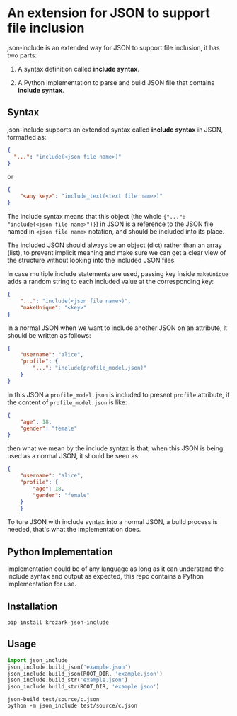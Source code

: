 # An extension for JSON to support file inclusion


json-include is an extended way for JSON to support file inclusion, it has two parts:

1. A syntax definition called **include syntax**.

2. A Python implementation to parse and build JSON file that contains **include syntax**.


## Syntax


json-include supports an extended syntax called **include syntax** in JSON,
formatted as:

``` json
{
  "...": "include(<json file name>)"
}
```

or

```json
{
    "<any key>": "include_text(<text file name>)"
}

```

The include syntax means that this object (the whole ``{"...": "include(<json file name>")}``) in JSON is a reference to the JSON file named in ``<json file name>`` notation, and should be included into its place.

The included JSON should always be an object (dict) rather than an array (list), to prevent implicit meaning and make sure we can get a clear view of the structure without looking into the included JSON files.

In case multiple include statements are used, passing key inside `makeUnique` adds a random string to each included value at the corresponding key:

``` json
{
    "...": "include(<json file name>)",
    "makeUnique": "<key>"
}
```

In a normal JSON when we want to include another JSON on an attribute, it should be written as follows:

``` json
{
    "username": "alice",
    "profile": {
        "...": "include(profile_model.json)"
    }
}
```

In this JSON a ``profile_model.json`` is included to present ``profile`` attribute,
if the content of ``profile_model.json`` is like:

``` json
{
    "age": 18,
    "gender": "female"
}
```

then what we mean by the include syntax is that, when this JSON is being used
as a normal JSON, it should be seen as:

``` json
{
    "username": "alice",
    "profile": {
        "age": 18,
        "gender": "female"
    }
    }
```

To ture JSON with include syntax into a normal JSON, a build process is needed,
that's what the implementation does.

## Python Implementation


Implementation could be of any language as long as it can understand the include syntax
and output as expected, this repo contains a Python implementation for use.

## Installation


``` shell
pip install krozark-json-include
```

## Usage


``` python
import json_include
json_include.build_json('example.json')
json_include.build_json(ROOT_DIR, 'example.json')
json_include.build_str('example.json')
json_include.build_str(ROOT_DIR, 'example.json')
```

``` shell
json-build test/source/c.json
python -m json_include test/source/c.json
```